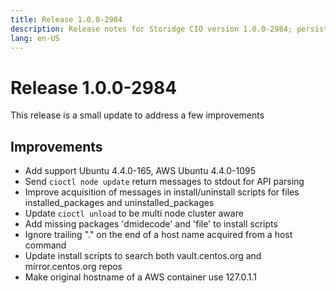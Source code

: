 ```yaml
---
title: Release 1.0.0-2984
description: Release notes for Storidge CIO version 1.0.0-2984; persistent volumes for kubernetes pods
lang: en-US
---
```


# Release 1.0.0-2984
This release is a small update to address a few improvements

## Improvements
- Add support Ubuntu 4.4.0-165, AWS Ubuntu 4.4.0-1095
- Send `cioctl node update` return messages to stdout for API parsing
- Improve acquisition of messages in install/uninstall scripts for files installed_packages and uninstalled_packages
- Update `cioctl unload` to be multi node cluster aware
- Add missing packages 'dmidecode' and 'file' to install scripts
- Ignore trailing "." on the end of a host name acquired from a host command
- Update install scripts to search both vault.centos.org and mirror.centos.org repos
- Make original hostname of a AWS container use 127.0.1.1
